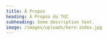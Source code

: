 ```yaml
---
title: À Propos
heading: À Propos du TGC
subheading: Some description text.
image: /images/uploads/hero-index.jpg
---
```

